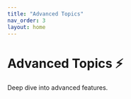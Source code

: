 ```yaml
---
title: "Advanced Topics"
nav_order: 3
layout: home
---
```

# Advanced Topics ⚡
Deep dive into advanced features.
